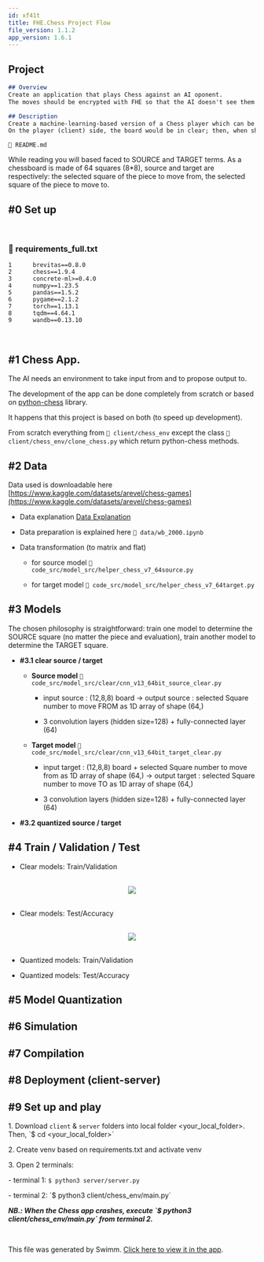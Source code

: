 ```yaml
---
id: xf41t
title: FHE.Chess Project Flow
file_version: 1.1.2
app_version: 1.6.1
---
```


## Project

```markdown
## Overview
Create an application that plays Chess against an AI oponent.
The moves should be encrypted with FHE so that the AI doesn't see them but can still run its algorithm on them.

## Description
Create a machine-learning-based version of a Chess player which can be executed in FHE, i.e., where the computer does not see the unencrypted moves.
On the player (client) side, the board would be in clear; then, when she plays her move, she encrypts the new position and sends it to the server, which then runs the machine-learning model inference over encrypted data, to predict a new (encrypted) move to apply. Finally, the player decrypts this move and apply it on the position, and reiterate the process until the game is over.
```

`📄 README.md`

While reading you will based faced to SOURCE and TARGET terms. As a chessboard is made of 64 squares (8\*8), source and target are respectively: the selected square of the piece to move from, the selected square of the piece to move to.

## #0 Set up

<br/>


<!-- NOTE-swimm-snippet: the lines below link your snippet to Swimm -->
### 📄 requirements_full.txt
```text
1      brevitas==0.8.0
2      chess==1.9.4
3      concrete-ml>=0.4.0
4      numpy==1.23.5
5      pandas==1.5.2
6      pygame==2.1.2
7      torch==1.13.1
8      tqdm==4.64.1
9      wandb==0.13.10
```

<br/>

## #1 Chess App.

The AI needs an environment to take input from and to propose output to.

The development of the app can be done completely from scratch or based on [python-chess](https://python-chess.readthedocs.io/en/latest/) library.

It happens that this project is based on both (to speed up development).

From scratch everything from `📄 client/chess_env` except the class `📄 client/chess_env/clone_chess.py` which return python-chess methods.

## #2 Data

Data used is downloadable here [https://www.kaggle.com/datasets/arevel/chess-games](https://www.kaggle.com/datasets/arevel/chess-games)

*   Data explanation [Data Explanation](data-explanation.4esp0.sw.md)

*   Data preparation is explained here `📄 data/wb_2000.ipynb`

*   Data transformation (to matrix and flat)

    *   for source model `📄 code_src/model_src/helper_chess_v7_64source.py`

    *   for target model `📄 code_src/model_src/helper_chess_v7_64target.py`

## #3 Models

The chosen philosophy is straightforward: train one model to determine the SOURCE square (no matter the piece and evaluation), train another model to determine the TARGET square.

*   **#3.1 clear source / target**

    *   **Source model** `📄 code_src/model_src/clear/cnn_v13_64bit_source_clear.py`

        *   input source : (12,8,8) board -> output source : selected Square number to move FROM as 1D array of shape (64,)

        *   3 convolution layers (hidden size=128) + fully-connected layer (64)

    *   **Target model** `📄 code_src/model_src/clear/cnn_v13_64bit_target_clear.py`

        *   input target : (12,8,8) board + selected Square number to move from as 1D array of shape (64,) -> output target : selected Square number to move TO as 1D array of shape (64,)

        *   3 convolution layers (hidden size=128) + fully-connected layer (64)

*   **#3.2 quantized source / target**

## #4 Train / Validation / Test

*   Clear models: Train/Validation

<br/>

<div align="center"><img src="https://firebasestorage.googleapis.com/v0/b/swimmio-content/o/repositories%2FZ2l0aHViJTNBJTNBRkhFLkNoZXNzJTNBJTNBdnJvbmE%3D%2F43a2be88-898c-436d-9c64-dce01319ef35.png?alt=media&token=26f73975-8ca4-41ee-96e5-06f8ea44a82b" style="width:'50%'"/></div>

<br/>

*   Clear models: Test/Accuracy

<br/>

<div align="center"><img src="https://firebasestorage.googleapis.com/v0/b/swimmio-content/o/repositories%2FZ2l0aHViJTNBJTNBRkhFLkNoZXNzJTNBJTNBdnJvbmE%3D%2Fd3f2d163-d3cb-4b7a-8a80-1269a3d5ccf6.png?alt=media&token=1dba49d2-0a8d-45a8-bf70-c5331dc1cfb3" style="width:'50%'"/></div>

<br/>

*   Quantized models: Train/Validation

*   Quantized models: Test/Accuracy

## #5 Model Quantization

## #6 Simulation

## #7 Compilation

## #8 Deployment (client-server)

## #9 Set up and play

1\. Download `client` & `server` folders into local folder <your\_local\_folder>. Then, \`$ cd <your\_local\_folder>\`

2\. Create venv based on requirements.txt and activate venv

3\. Open 2 terminals:

\- terminal 1: `$ python3 server/server.py`

\- terminal 2: \`$ python3 client/chess\_env/main.py\`

**_NB.: When the Chess app crashes, execute \`$ python3 client/chess\_env/main.py\` from terminal 2._**

<br/>

This file was generated by Swimm. [Click here to view it in the app](https://app.swimm.io/repos/Z2l0aHViJTNBJTNBRkhFLkNoZXNzJTNBJTNBdnJvbmE=/docs/xf41t).
